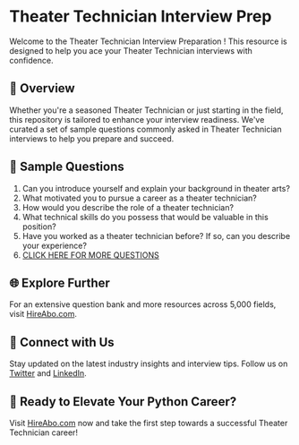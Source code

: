 # Theater Technician Interview Prep

Welcome to the Theater Technician Interview Preparation ! This resource is designed to help you ace your Theater Technician interviews with confidence.

## 🚀 Overview

Whether you're a seasoned Theater Technician or just starting in the field, this repository is tailored to enhance your interview readiness. We've curated a set of sample questions commonly asked in Theater Technician interviews to help you prepare and succeed.

## 📝 Sample Questions

1. Can you introduce yourself and explain your background in theater arts?
2. What motivated you to pursue a career as a theater technician?
3. How would you describe the role of a theater technician?
4. What technical skills do you possess that would be valuable in this position?
5. Have you worked as a theater technician before? If so, can you describe your experience?
6. [CLICK HERE FOR MORE QUESTIONS](https://hireabo.com/job/16_3_11/Theater%20Technician)

## 🌐 Explore Further

For an extensive question bank and more resources across 5,000 fields, visit [HireAbo.com](https://www.hireabo.com).

## 📱 Connect with Us

Stay updated on the latest industry insights and interview tips. Follow us on [Twitter](https://twitter.com/hireabo) and [LinkedIn](https://www.linkedin.com/in/hire-abo-3609972a8/).

## 🚀 Ready to Elevate Your Python Career?

Visit [HireAbo.com](https://www.hireabo.com) now and take the first step towards a successful Theater Technician career!